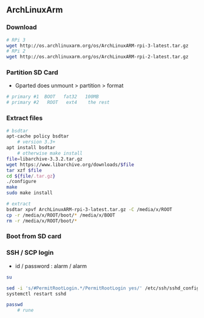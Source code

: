 ArchLinuxArm
---

### Download
```sh
# RPi 3
wget http://os.archlinuxarm.org/os/ArchLinuxARM-rpi-3-latest.tar.gz
# RPi 2
wget http://os.archlinuxarm.org/os/ArchLinuxARM-rpi-2-latest.tar.gz
```

### Partition SD Card
- Gparted does unmount > partition > format
```sh
# primary #1  BOOT   fat32   100MB  
# primary #2   ROOT   ext4    the rest
```

### Extract files  
```sh
# bsdtar
apt-cache policy bsdtar
	# version 3.3+
apt install bsdtar
	# otherwise make install
file=libarchive-3.3.2.tar.gz
wget https://www.libarchive.org/downloads/$file
tar xzf $file
cd ${file/.tar.gz}
./configure
make
sudo make install

# extract
bsdtar xpvf ArchLinuxARM-rpi-3-latest.tar.gz -C /media/x/ROOT
cp -r /media/x/ROOT/boot/* /media/x/BOOT
rm -r /media/x/ROOT/boot/*
```

### Boot from SD card

### SSH / SCP login  
- id / password : alarm / alarm
```sh
su

sed -i 's/#PermitRootLogin.*/PermitRootLogin yes/' /etc/ssh/sshd_config
systemctl restart sshd

passwd
	# rune
```
